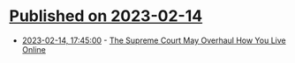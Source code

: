 # [Published on 2023-02-14](index.md)

* [2023-02-14, 17:45:00](https://soylentnews.org/article.pl?sid=23/02/13/177225&from=rss) - [The Supreme Court May Overhaul How You Live Online](https://soylentnews.org/article.pl?sid=23/02/13/177225&from=rss)
